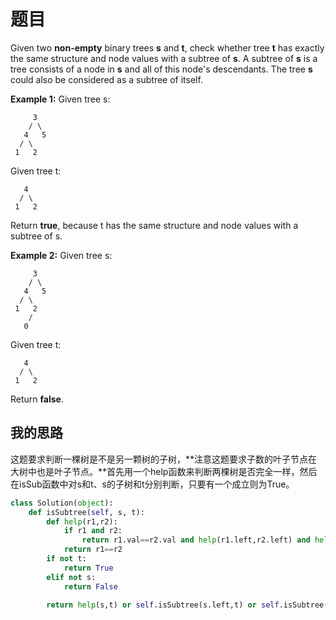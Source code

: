 # 题目

Given two **non-empty** binary trees **s** and **t**, check whether tree **t** has exactly the same structure and node values with a subtree of **s**. A subtree of **s** is a tree consists of a node in **s** and all of this node's descendants. The tree **s** could also be considered as a subtree of itself.

**Example 1:**
Given tree s:

```
     3
    / \
   4   5
  / \
 1   2
```

Given tree t:

```
   4 
  / \
 1   2
```

Return **true**, because t has the same structure and node values with a subtree of s.

 

**Example 2:**
Given tree s:

```
     3
    / \
   4   5
  / \
 1   2
    /
   0
```

Given tree t:

```
   4
  / \
 1   2
```

Return **false**.

## 我的思路

这题要求判断一棵树是不是另一颗树的子树，**注意这题要求子数的叶子节点在大树中也是叶子节点。**首先用一个help函数来判断两棵树是否完全一样，然后在isSub函数中对s和t、s的子树和t分别判断，只要有一个成立则为True。

```python
class Solution(object):
    def isSubtree(self, s, t):
        def help(r1,r2):
            if r1 and r2:
                return r1.val==r2.val and help(r1.left,r2.left) and help(r1.right,r2.right)
            return r1==r2
        if not t:
            return True
        elif not s:
            return False
        
        return help(s,t) or self.isSubtree(s.left,t) or self.isSubtree(s.right,t)
```

